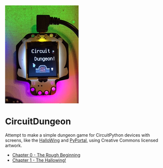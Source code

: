 ![CircuitDungeon splash](pics/CircuitDungeonSplash.JPG)

# CircuitDungeon

Attempt to make a simple dungeon game for CircuitPython devices with screens,
like the [HalloWing](https://www.adafruit.com/product/3900) and [PyPortal](https://www.adafruit.com/product/4116),
using Creative Commons licensed artwork.

* [Chapter 0 - The Rough Beginning](Chapter_0)
* [Chapter 1 - The Hallowing!](Chapter_1)

